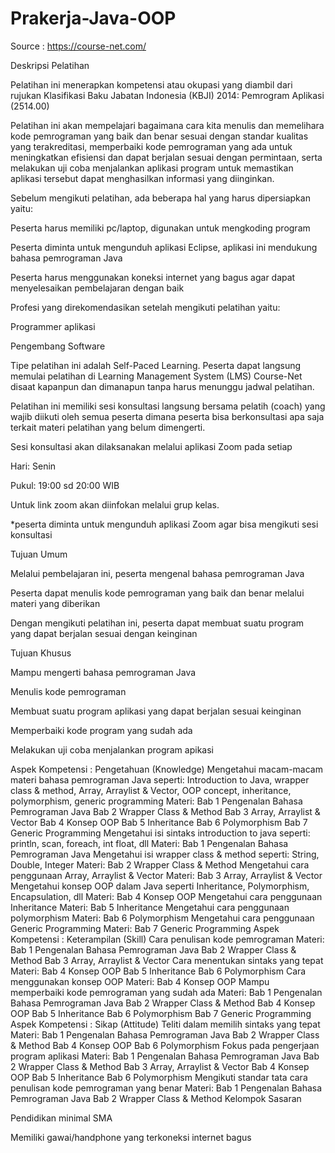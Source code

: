 # Prakerja-Java-OOP

Source : https://course-net.com/

Deskripsi Pelatihan

Pelatihan ini menerapkan kompetensi atau okupasi yang diambil dari rujukan Klasifikasi Baku Jabatan Indonesia (KBJI) 2014: Pemrogram Aplikasi (2514.00)

Pelatihan ini akan mempelajari bagaimana cara kita menulis dan memelihara kode pemrograman yang baik dan benar sesuai dengan standar kualitas yang terakreditasi, memperbaiki kode pemrograman yang ada untuk meningkatkan efisiensi dan dapat berjalan sesuai dengan permintaan, serta melakukan uji coba menjalankan aplikasi program untuk memastikan aplikasi tersebut dapat menghasilkan informasi yang diinginkan.

Sebelum mengikuti pelatihan, ada beberapa hal yang harus dipersiapkan yaitu:

Peserta harus memiliki pc/laptop, digunakan untuk mengkoding program

Peserta diminta untuk mengunduh aplikasi Eclipse, aplikasi ini mendukung bahasa pemrograman Java

Peserta harus menggunakan koneksi internet yang bagus agar dapat menyelesaikan pembelajaran dengan baik

Profesi yang direkomendasikan setelah mengikuti pelatihan yaitu:

Programmer aplikasi

Pengembang Software

Tipe pelatihan ini adalah Self-Paced Learning. Peserta dapat langsung memulai pelatihan di Learning Management System (LMS) Course-Net disaat kapanpun dan dimanapun tanpa harus menunggu jadwal pelatihan.

Pelatihan ini memiliki sesi konsultasi langsung bersama pelatih (coach) yang wajib diikuti oleh semua peserta dimana peserta bisa berkonsultasi apa saja terkait materi pelatihan yang belum dimengerti.

Sesi konsultasi akan dilaksanakan melalui aplikasi Zoom pada setiap

Hari: Senin

Pukul: 19:00 sd 20:00 WIB

Untuk link zoom akan diinfokan melalui grup kelas.

*peserta diminta untuk mengunduh aplikasi Zoom agar bisa mengikuti sesi konsultasi

Tujuan Umum

Melalui pembelajaran ini, peserta mengenal bahasa pemrograman Java

Peserta dapat menulis kode pemrograman yang baik dan benar melalui materi yang diberikan

Dengan mengikuti pelatihan ini, peserta dapat membuat suatu program yang dapat berjalan sesuai dengan keinginan

Tujuan Khusus

Mampu mengerti bahasa pemrograman Java

Menulis kode pemrograman

Membuat suatu program aplikasi yang dapat berjalan sesuai keinginan

Memperbaiki kode program yang sudah ada

Melakukan uji coba menjalankan program apikasi

Aspek Kompetensi : Pengetahuan (Knowledge)
Mengetahui macam-macam materi bahasa pemrograman Java seperti: Introduction to Java, wrapper class & method, Array, Arraylist & Vector, OOP concept, inheritance, polymorphism, generic programming
Materi:
Bab 1 Pengenalan Bahasa Pemrograman Java
Bab 2 Wrapper Class & Method
Bab 3 Array, Arraylist & Vector
Bab 4 Konsep OOP
Bab 5 Inheritance
Bab 6 Polymorphism
Bab 7 Generic Programming
Mengetahui isi sintaks introduction to java seperti: println, scan, foreach, int float, dll
Materi:
Bab 1 Pengenalan Bahasa Pemrograman Java
Mengetahui isi wrapper class & method seperti: String, Double, Integer
Materi:
Bab 2 Wrapper Class & Method
Mengetahui cara penggunaan Array, Arraylist & Vector
Materi:
Bab 3 Array, Arraylist & Vector
Mengetahui konsep OOP dalam Java seperti Inheritance, Polymorphism, Encapsulation, dll
Materi:
Bab 4 Konsep OOP
Mengetahui cara penggunaan Inheritance
Materi:
Bab 5 Inheritance
Mengetahui cara penggunaan polymorphism
Materi:
Bab 6 Polymorphism
Mengetahui cara penggunaan Generic Programming
Materi:
Bab 7 Generic Programming
Aspek Kompetensi : Keterampilan (Skill)
Cara penulisan kode pemrograman
Materi:
Bab 1 Pengenalan Bahasa Pemrograman Java
Bab 2 Wrapper Class & Method
Bab 3 Array, Arraylist & Vector
Cara menentukan sintaks yang tepat
Materi:
Bab 4 Konsep OOP
Bab 5 Inheritance
Bab 6 Polymorphism
Cara menggunakan konsep OOP
Materi:
Bab 4 Konsep OOP
Mampu memperbaiki kode pemrograman yang sudah ada
Materi:
Bab 1 Pengenalan Bahasa Pemrograman Java
Bab 2 Wrapper Class & Method
Bab 4 Konsep OOP
Bab 5 Inheritance
Bab 6 Polymorphism
Bab 7 Generic Programming
Aspek Kompetensi : Sikap (Attitude)
Teliti dalam memilih sintaks yang tepat
Materi:
Bab 1 Pengenalan Bahasa Pemrograman Java
Bab 2 Wrapper Class & Method
Bab 4 Konsep OOP
Bab 6 Polymorphism
Fokus pada pengerjaan program aplikasi
Materi:
Bab 1 Pengenalan Bahasa Pemrograman Java
Bab 2 Wrapper Class & Method
Bab 3 Array, Arraylist & Vector
Bab 4 Konsep OOP
Bab 5 Inheritance
Bab 6 Polymorphism
Mengikuti standar tata cara penulisan kode pemrograman yang benar
Materi:
Bab 1 Pengenalan Bahasa Pemrograman Java
Bab 2 Wrapper Class & Method
Kelompok Sasaran

Pendidikan minimal SMA

Memiliki gawai/handphone yang terkoneksi internet bagus
 
